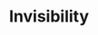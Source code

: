 ---
title: "Invisibility"

ability:
  description: |
    The ability to move about unseen is not foolproof. While they can't be seen, invisible creatures can be heard, smelled, or felt.

    Invisibility makes a creature undetectable by vision, including darkvision.

    Invisibility does not, by itself, make a creature immune to critical hits, but it does make the creature immune to extra damage from being a ranger's favored enemy and from sneak attacks.

    A creature can generally notice the presence of an active invisible creature within 30 feet with a DC 20 Spot check. The observer gains a hunch that Ã¢â‚¬Å“something's thereÃ¢â‚¬ï¿½ but can't see it or target it accurately with an attack. A creature who is holding still is very hard to notice (DC 30). An inanimate object, an unliving creature holding still, or a completely immobile creature is even harder to spot (DC 40). It's practically impossible (+20 DC) to pinpoint an invisible creature's location with a Spot check, and even if a character succeeds on such a check, the invisible creature still benefits from total concealment (50% miss chance).

    A creature can use hearing to find an invisible creature. A character can make a Listen check for this purpose as a free action each round. A Listen check result at least equal to the invisible creature's Move Silently check result reveals its presence. (A creature with no ranks in Move Silently makes a Move Silently check as a Dexterity check to which an armor check penalty applies.) A successful check lets a character hear an invisible creature Ã¢â‚¬Å“over there somewhere.Ã¢â‚¬ï¿½ It's practically impossible to pinpoint the location of an invisible creature. A Listen check that beats the DC by 20 pinpoints the invisible creature's location.

    |---
    | Invisible Creature Is&hellip; | DC
    |-|-
    | In combat or speaking | 0
    | Moving at half speed | Move Silently check result
    | Moving at full speed | Move Silently check result &ndash;4
    | Running or charging | Move Silently check result &ndash;20
    | Some distance away | +1 per 10 feet
    | Behind an obstacle (door) | +5
    | Behind an obstacle (stone wall) | +15
    {: #detecting-invisible-creatures-table .table .table-bordered .table-hover .table-striped data-caption="Table: Listen Check DCs to Detect Invisible Creatures" }

    A creature can grope about to find an invisible creature. A character can make a touch attack with his hands or a weapon into two adjacent 5-foot squares using a standard action. If an invisible target is in the designated area, there is a 50% miss chance on the touch attack. If successful, the groping character deals no damage but has successfully pinpointed the invisible creature's current location. (If the invisible creature moves, its location, obviously, is once again unknown.)

    If an invisible creature strikes a character, the character struck still knows the location of the creature that struck him (until, of course, the invisible creature moves). The only exception is if the invisible creature has a reach greater than 5 feet. In this case, the struck character knows the general location of the creature but has not pinpointed the exact location.

    If a character tries to attack an invisible creature whose location he has pinpointed, he attacks normally, but the invisible creature still benefits from full concealment (and thus a 50% miss chance). A particularly large and slow creature might get a smaller miss chance.

    If a character tries to attack an invisible creature whose location he has not pinpointed, have the player choose the space where the character will direct the attack. If the invisible creature is there, conduct the attack normally. If the enemy's not there, roll the miss chance as if it were there, don't let the player see the result, and tell him that the character has missed. That way the player doesn't know whether the attack missed because the enemy's not there or because you successfully rolled the miss chance.

    If an invisible character picks up a visible object, the object remains visible. One could coat an invisible object with flour to at least keep track of its position (until the flour fell off or blew away). An invisible creature can pick up a small visible item and hide it on his person (tucked in a pocket or behind a cloak) and render it effectively invisible.

    Invisible creatures leave tracks. They can be tracked normally. Footprints in sand, mud, or other soft surfaces can give enemies clues to an invisible creature's location.

    An invisible creature in the water displaces water, revealing its location. The invisible creature, however, is still hard to see and benefits from concealment.

    A creature with the scent ability can detect an invisible creature as it would a visible one.

    A creature with the Blind-Fight feat has a better chance to hit an invisible creature. Roll the miss chance twice, and he misses only if both rolls indicate a miss. (Alternatively, make one 25% miss chance roll rather than two 50% miss chance rolls.)

    A creature with blindsight can attack (and otherwise interact with) creatures regardless of invisibility.

    An invisible burning torch still gives off light, as does an invisible object with a light spell (or similar spell) cast upon it.

    Ethereal creatures are invisible. Since ethereal creatures are not materially present, Spot checks, Listen checks, Scent, Blind-Fight, and blindsight don't help locate them. Incorporeal creatures are often invisible. Scent, Blind-Fight, and blindsight don't help creatures find or attack invisible, incorporeal creatures, but Spot checks and possibly Listen checks can help.

    Invisible creatures cannot use gaze attacks.

    Invisibility does not thwart _detect_ spells.

    Since some creatures can detect or even see invisible creatures, it is helpful to be able to hide even when invisible.
---